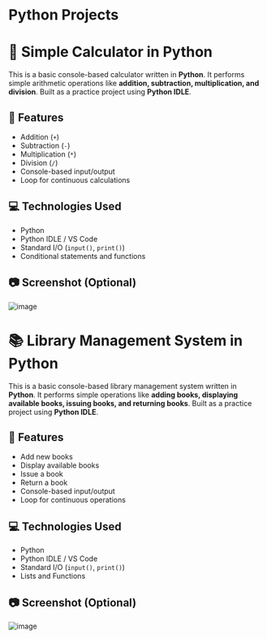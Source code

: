 # Python Projects


# 🧮 Simple Calculator in Python

This is a basic console-based calculator written in **Python**. It performs simple arithmetic operations like **addition, subtraction, multiplication, and division**. Built as a practice project using **Python IDLE**.

## 🔧 Features

- Addition (`+`)  
- Subtraction (`-`)  
- Multiplication (`*`)  
- Division (`/`)  
- Console-based input/output  
- Loop for continuous calculations

## 💻 Technologies Used

- Python  
- Python IDLE / VS Code  
- Standard I/O (`input()`, `print()`)  
- Conditional statements and functions

## 📷 Screenshot (Optional)  
![image](https://github.com/user-attachments/assets/b03ea937-f4e3-404a-8a9e-63b151cbb0ab)




# 📚 Library Management System in Python

This is a basic console-based library management system written in **Python**. It performs simple operations like **adding books, displaying available books, issuing books, and returning books**. Built as a practice project using **Python IDLE**.

## 🔧 Features

- Add new books  
- Display available books  
- Issue a book  
- Return a book  
- Console-based input/output  
- Loop for continuous operations

## 💻 Technologies Used

- Python  
- Python IDLE / VS Code  
- Standard I/O (`input()`, `print()`)  
- Lists and Functions

## 📷 Screenshot (Optional)  
![image](https://github.com/user-attachments/assets/346a1448-6305-4877-8053-b7ff947d075e)


